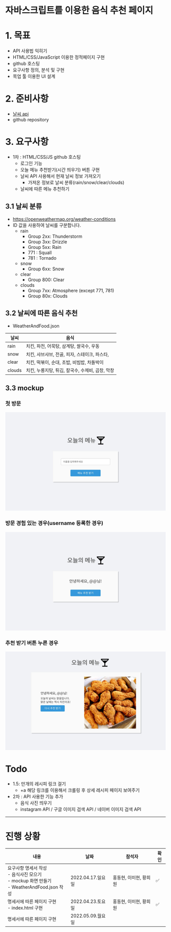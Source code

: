 # 자바스크립트를 이용한 음식 추천 페이지

# 1. 목표

* API 사용법 익히기
* HTML/CSS/JavaScript 이용한 정적페이지 구현
* github 호스팅
* 요구사항 정의, 분석 및 구현
* 목업 툴 이용한 UI 설계



# 2. 준비사항

- [날씨 api](https://openweathermap.org/)
- github repository



# 3. 요구사항

- 1차 : HTML/CSS/JS github 호스팅
  - 로그인 기능
  - 오늘 메뉴 추천받기(시간 띄우기) 버튼 구현
  - 날씨 API 사용해서 현재 날씨 정보 가져오기
    - 가져온 정보로 날씨 분류(rain/snow/clear/clouds) 
  - 날씨에 따른 메뉴 추천하기

## 3.1 날씨 분류

* https://openweathermap.org/weather-conditions
* ID 값을 사용하여 날씨를 구분합니다.
  * rain
    * Group 2xx: Thunderstorm
    * Group 3xx: Drizzle
    * Group 5xx: Rain
    * 771 : Squall
    * 781 : Tornado
  * snow
    * Group 6xx: Snow
  * clear
    * Group 800: Clear
  * clouds
    * Group 7xx: Atmosphere (except 771, 781)
    * Group 80x: Clouds

## 3.2 날씨에 따른 음식 추천

* WeatherAndFood.json

| 날씨   | 음식                                             |
| ------ | ------------------------------------------------ |
| rain   | 치킨, 파전, 어묵탕, 삼계탕, 쌀국수, 우동         |
| snow   | 치킨, 샤브샤브, 전골, 피자, 스테이크, 파스타,    |
| clear  | 치킨, 떡볶이, 순대, 초밥, 비빔밥, 차돌박이       |
| clouds | 치킨, 누룽지탕, 튀김, 칼국수, 수제비, 곱창, 막창 |



## 3.3 mockup

### 첫 방문

![first](README/first.jpg)

### 방문 경험 있는 경우(username 등록한 경우)

![second](README/second.jpg)

### 추천 받기 버튼 누른 경우

![third](README/third.jpg)

# Todo

* 1.5: 만개의 레시피 링크 걸기
  - +a 해당 링크를 이용해서 크롤링 후 상세 레시피 페이지 보여주기
* 2차 : API 사용한 기능 추가
  - 음식 사진 띄우기
  - instagram API / 구글 이미지 검색 API / 네이버 이미지 검색 API



---

# 진행 상황

| 내용                                                         | 날짜              | 참석자                 | 확인 |
| ------------------------------------------------------------ | ----------------- | ---------------------- | ---- |
| 요구사항 명세서 작성<br />- 음식사진 모으기<br />- mockup 화면 만들기<br />- WeatherAndFood.json 작성 | 2022.04.17.일요일 | 홍동현, 이미현, 황희원 | ✅    |
| 명세서에 따른 페이지 구현<br />- index.html 구현 | 2022.04.23.토요일 | 홍동현, 이미현, 황희원 | ✅ |
| 명세서에 따른 페이지 구현 | 2022.05.09.월요일 |                        |      |

